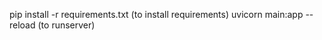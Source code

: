 pip install -r requirements.txt  (to install requirements)
uvicorn main:app --reload (to runserver)
